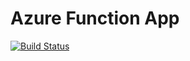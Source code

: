 # Azure Function App

[![Build Status](https://dev.azure.com/tangellasupraja/AzureFunctionsDemo/_apis/build/status%2FAzureFunctionsDemo?branchName=master)](https://dev.azure.com/tangellasupraja/AzureFunctionsDemo/_build/latest?definitionId=37&branchName=master)
